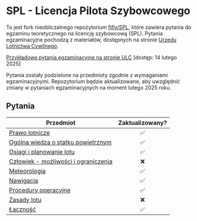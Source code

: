 # SPL - Licencja Pilota Szybowcowego

To jest fork nieobliczalnego repozytorium [fifly/SPL](https://github.com/fifly/SPL), które zawiera pytania do egzaminu teoretycznego na licencję szybowcową (SPL). Pytania egzaminacyjne pochodzą z materiałów, dostępnych na stronie [Urzędu Lotnictwa Cywilnego](http://www.ulc.gov.pl).

[Przykładowe pytania egzaminacyjne na stronie ULC](http://www.ulc.gov.pl/pl/personel-lotniczy/komisja-egzaminacyjna/egzaminy-teoretyczne/3956-przykladowe-pytania-egzaminacyjne) [dostęp: 14 lutego 2025]

Pytania zostały podzielone na przedmioty zgodnie z wymaganiami egzaminacyjnymi. Repozytorium będzie aktualizowane, aby uwzględnić zmiany w pytaniach egzaminacyjnych na moment lutego 2025 roku.

## Pytania

| Przedmiot | Zaktualizowany? |
|---|:---:|
| [Prawo lotnicze](prawo-lotnicze.md) | ✅ |
| [Ogólna wiedza o statku powietrznym](ogolna-wiedza-o-statku-powietrznym.md) | ✅ |
| [Osiągi i planowanie lotu](osiagi-i-planowanie-lotu.md) | ✅ |
| [Człowiek - możliwości i ograniczenia](czlowiek-mozliwosci-i-ograniczenia.md) | ❌ |
| [Meteorologia](meteorologia.md) | ✅ |
| [Nawigacja](nawigacja.md) | ✅ |
| [Procedury operacyjne](procedury-operacyjne.md) | ✅ |
| [Zasady lotu](zasady-lotu.md) | ❌ |
| [Łączność](lacznosc.md) | ✅ |
